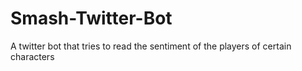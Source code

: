 # Smash-Twitter-Bot
A twitter bot that tries to read the sentiment of the players of certain characters
